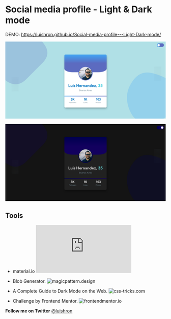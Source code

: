 # Social media profile - Light & Dark mode

DEMO: https://luishron.github.io/Social-media-profile---Light-Dark-mode/

![Lightmode](https://raw.githubusercontent.com/luishron/Social-media-profile---Light-Dark-mode/main/resources/lightmode-desktop.png)

![Darkmode](https://raw.githubusercontent.com/luishron/Social-media-profile---Light-Dark-mode/main/resources/darkmode-desktop.png)

## Tools

- material.io
  ![material.io](https://material.io/design/color/dark-theme.html)

- Blob Generator.
  ![magicpattern.design](https://www.magicpattern.design/tools/blob-generator)

- A Complete Guide to Dark Mode on the Web.
  ![css-tricks.com](https://css-tricks.com/a-complete-guide-to-dark-mode-on-the-web/)

- Challenge by Frontend Mentor.
  ![frontendmentor.io](https://www.frontendmentor.io/solutions/card-created-with-grid-and-flexbox-oMeVKNQXp)

**Follow me on Twitter** [@luishron](https://twitter.com/luishron)
